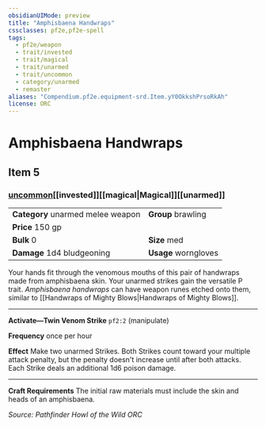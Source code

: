 ```yaml
---
obsidianUIMode: preview
title: "Amphisbaena Handwraps"
cssclasses: pf2e,pf2e-spell
tags:
  - pf2e/weapon
  - trait/invested
  - trait/magical
  - trait/unarmed
  - trait/uncommon
  - category/unarmed
  - remaster
aliases: "Compendium.pf2e.equipment-srd.Item.yY0OkkshPrsoRkAh"
license: ORC
---
```

# Amphisbaena Handwraps
## Item 5
### [uncommon](uncommon.md "Uncommon Rarity Trait")[[invested]][[magical|Magical]][[unarmed]]

|  |  |
| -- | -- |
| **Category** unarmed melee weapon | **Group** brawling |
| **Price** 150 gp |  |
| **Bulk** 0 | **Size** med |
| **Damage** 1d4 bludgeoning  | **Usage** worngloves |



Your hands fit through the venomous mouths of this pair of handwraps made from amphisbaena skin. Your unarmed strikes gain the versatile P trait. _Amphisbaena handwraps_ can have weapon runes etched onto them, similar to [[Handwraps of Mighty Blows|Handwraps of Mighty Blows]].

* * *

**Activate—Twin Venom Strike** `pf2:2` (manipulate)

**Frequency** once per hour

**Effect** Make two unarmed Strikes. Both Strikes count toward your multiple attack penalty, but the penalty doesn't increase until after both attacks. Each Strike deals an additional 1d6 poison damage.

* * *

**Craft Requirements** The initial raw materials must include the skin and heads of an amphisbaena.

*Source: Pathfinder Howl of the Wild*
*ORC*